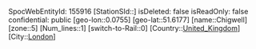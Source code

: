 ﻿---
location: [51.6177,0.0755]
type: Station
tags:
- geo/Station
- Europe/United_Kingdom/London

---
SpocWebEntityId: 155916
[StationSId::]
isDeleted: false
isReadOnly: false
confidential: public
[geo-lon::0.0755]
[geo-lat::51.6177]
[name::Chigwell]
[zone::5]
[Num_lines::1]
[switch-to-Rail::0]
[Country::[United_Kingdom](geo/Continent/Europe/United_Kingdom.md)]
[City::[London](geo/Continent/Europe/United_Kingdom/London.md)]

